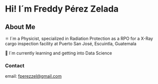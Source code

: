 # Hi! I´m Freddy Pérez Zelada

## About Me

⚛️ I´m a Physicist, specialized in Radiation Protection as a RPO for a X-Ray cargo inspection facility at Puerto San José, Escuintla, Guatemala

🌱 I´m currently learning and getting into Data Science

### Contact
 email: fperezzel@gmail.com